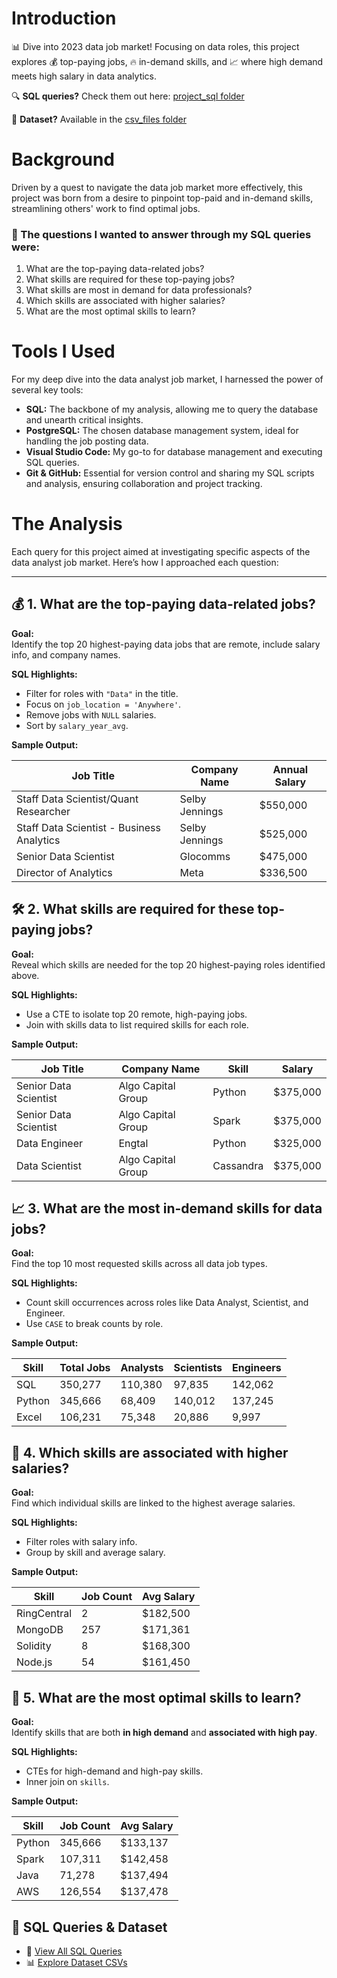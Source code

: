 # Introduction
📊 Dive into 2023 data job market! Focusing on data roles, this project explores 💰 top-paying jobs, 🔥 in-demand skills, and 📈 where high demand meets high salary in data analytics.

🔍 **SQL queries?** Check them out here: [project_sql folder](/project_sql/)

📁 **Dataset?** Available in the [csv_files folder](/csv_files/)


# Background

Driven by a quest to navigate the data job market more effectively, this project was born from a desire to pinpoint top-paid and in-demand skills, streamlining others' work to find optimal jobs.

### 📌 The questions I wanted to answer through my SQL queries were:
1. What are the top-paying data-related jobs?
2. What skills are required for these top-paying jobs?
3. What skills are most in demand for data professionals?
4. Which skills are associated with higher salaries?
5. What are the most optimal skills to learn?

# Tools I Used
For my deep dive into the data analyst job market, I harnessed the power of several key tools:

- **SQL:** The backbone of my analysis, allowing me to query the database and unearth critical insights.
- **PostgreSQL:** The chosen database management system, ideal for handling the job posting data.
- **Visual Studio Code:** My go-to for database management and executing SQL queries.
- **Git & GitHub:** Essential for version control and sharing my SQL scripts and analysis, ensuring collaboration and project tracking.


# The Analysis

Each query for this project aimed at investigating specific aspects of the data analyst job market. Here’s how I approached each question:

---

## 💰 1. What are the top-paying data-related jobs?

**Goal:**  
Identify the top 20 highest-paying data jobs that are remote, include salary info, and company names.

**SQL Highlights:**  
- Filter for roles with `"Data"` in the title.
- Focus on `job_location = 'Anywhere'`.
- Remove jobs with `NULL` salaries.
- Sort by `salary_year_avg`.

**Sample Output:**

| Job Title                             | Company Name           | Annual Salary |
|--------------------------------------|------------------------|---------------|
| Staff Data Scientist/Quant Researcher| Selby Jennings         | $550,000      |
| Staff Data Scientist - Business Analytics | Selby Jennings   | $525,000      |
| Senior Data Scientist                | Glocomms               | $475,000      |
| Director of Analytics                | Meta                   | $336,500      |


## 🛠️ 2. What skills are required for these top-paying jobs?

**Goal:**  
Reveal which skills are needed for the top 20 highest-paying roles identified above.

**SQL Highlights:**  
- Use a CTE to isolate top 20 remote, high-paying jobs.
- Join with skills data to list required skills for each role.

**Sample Output:**

| Job Title         | Company Name     | Skill      | Salary     |
|------------------|------------------|------------|------------|
| Senior Data Scientist | Algo Capital Group | Python     | $375,000   |
| Senior Data Scientist | Algo Capital Group | Spark      | $375,000   |
| Data Engineer     | Engtal           | Python     | $325,000   |
| Data Scientist    | Algo Capital Group | Cassandra | $375,000   |


## 📈 3. What are the most in-demand skills for data jobs?

**Goal:**  
Find the top 10 most requested skills across all data job types.

**SQL Highlights:**  
- Count skill occurrences across roles like Data Analyst, Scientist, and Engineer.
- Use `CASE` to break counts by role.

**Sample Output:**

| Skill     | Total Jobs | Analysts | Scientists | Engineers |
|-----------|------------|----------|------------|-----------|
| SQL       | 350,277    | 110,380  | 97,835     | 142,062   |
| Python    | 345,666    | 68,409   | 140,012    | 137,245   |
| Excel     | 106,231    | 75,348   | 20,886     | 9,997     |


## 💸 4. Which skills are associated with higher salaries?

**Goal:**  
Find which individual skills are linked to the highest average salaries.

**SQL Highlights:**  
- Filter roles with salary info.
- Group by skill and average salary.

**Sample Output:**

| Skill       | Job Count | Avg Salary |
|-------------|-----------|------------|
| RingCentral | 2         | $182,500   |
| MongoDB     | 257       | $171,361   |
| Solidity    | 8         | $168,300   |
| Node.js     | 54        | $161,450   |


## 🎯 5. What are the most optimal skills to learn?

**Goal:**  
Identify skills that are both **in high demand** and **associated with high pay**.

**SQL Highlights:**  
- CTEs for high-demand and high-pay skills.
- Inner join on `skills`.

**Sample Output:**

| Skill     | Job Count | Avg Salary |
|-----------|-----------|------------|
| Python    | 345,666   | $133,137   |
| Spark     | 107,311   | $142,458   |
| Java      | 71,278    | $137,494   |
| AWS       | 126,554   | $137,478   |


## 📂 SQL Queries & Dataset

- 📁 [View All SQL Queries](/project_sql/)
- 📊 [Explore Dataset CSVs](/csv_files/)
